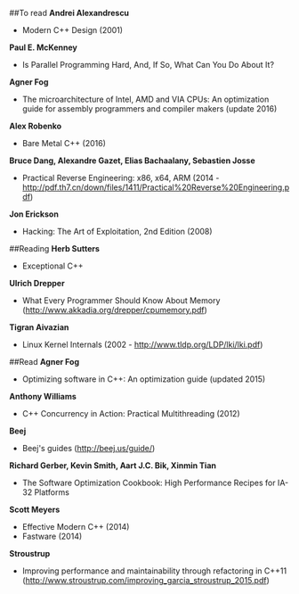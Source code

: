 ﻿##To read
**Andrei Alexandrescu**
- Modern C++ Design (2001)


**Paul E. McKenney**
- Is Parallel Programming Hard, And, If So, What Can You Do About It?


**Agner Fog**
- The microarchitecture of Intel, AMD and VIA CPUs: An optimization guide for assembly programmers and compiler makers (update 2016)


**Alex Robenko**
- Bare Metal C++ (2016)


**Bruce Dang, Alexandre Gazet, Elias Bachaalany, Sebastien Josse**
- Practical Reverse Engineering: x86, x64, ARM (2014 - http://pdf.th7.cn/down/files/1411/Practical%20Reverse%20Engineering.pdf)


**Jon Erickson**
- Hacking: The Art of Exploitation, 2nd Edition (2008)


##Reading
**Herb Sutters**
- Exceptional C++


**Ulrich Drepper**
- What Every Programmer Should Know About Memory (http://www.akkadia.org/drepper/cpumemory.pdf)


**Tigran Aivazian**
- Linux Kernel Internals (2002 - http://www.tldp.org/LDP/lki/lki.pdf)

##Read
**Agner Fog**
- Optimizing software in C++: An optimization guide (updated 2015)


**Anthony Williams**
- C++ Concurrency in Action: Practical Multithreading (2012)


**Beej**
- Beej's guides (http://beej.us/guide/)


**Richard Gerber, Kevin Smith, Aart J.C. Bik, Xinmin Tian**
- The Software Optimization Cookbook: High Performance Recipes for IA-32 Platforms


**Scott Meyers**
- Effective Modern C++ (2014)
- Fastware (2014)


**Stroustrup**
- Improving performance and maintainability through refactoring in C++11 (http://www.stroustrup.com/improving_garcia_stroustrup_2015.pdf)
